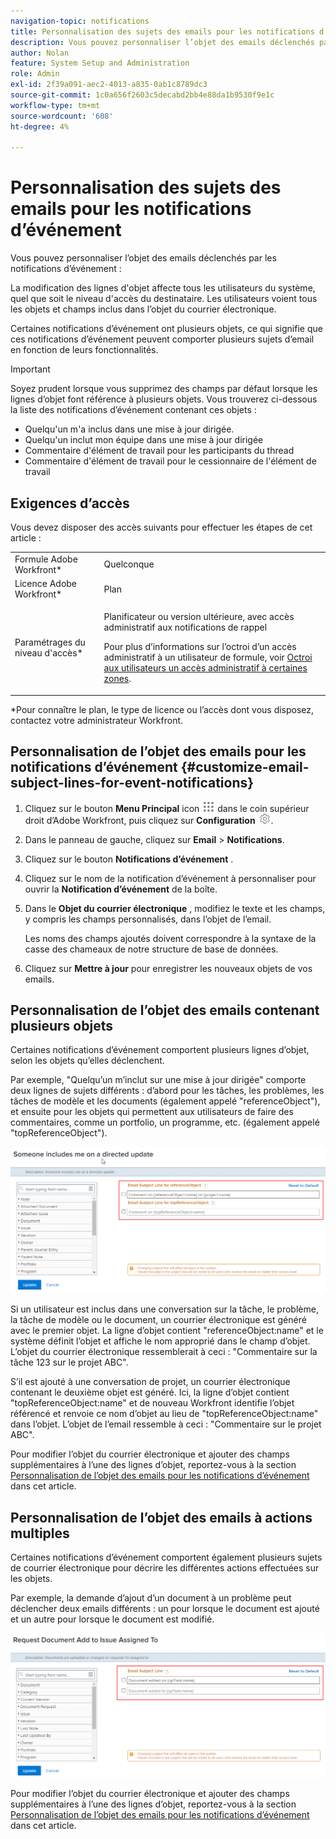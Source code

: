 ```yaml
---
navigation-topic: notifications
title: Personnalisation des sujets des emails pour les notifications d’événement
description: Vous pouvez personnaliser l’objet des emails déclenchés par les notifications d’événement.
author: Nolan
feature: System Setup and Administration
role: Admin
exl-id: 2f39a091-aec2-4013-a835-0ab1c8789dc3
source-git-commit: 1c0a656f2603c5decabd2bb4e88da1b9530f9e1c
workflow-type: tm+mt
source-wordcount: '608'
ht-degree: 4%

---
```


# Personnalisation des sujets des emails pour les notifications d’événement

Vous pouvez personnaliser l’objet des emails déclenchés par les notifications d’événement :

La modification des lignes d&#39;objet affecte tous les utilisateurs du système, quel que soit le niveau d&#39;accès du destinataire. Les utilisateurs voient tous les objets et champs inclus dans l’objet du courrier électronique.

Certaines notifications d’événement ont plusieurs objets, ce qui signifie que ces notifications d’événement peuvent comporter plusieurs sujets d’email en fonction de leurs fonctionnalités.

>[!IMPORTANT]
>
>Soyez prudent lorsque vous supprimez des champs par défaut lorsque les lignes d’objet font référence à plusieurs objets. Vous trouverez ci-dessous la liste des notifications d’événement contenant ces objets :
>
>* Quelqu&#39;un m&#39;a inclus dans une mise à jour dirigée.
>* Quelqu&#39;un inclut mon équipe dans une mise à jour dirigée
>* Commentaire d&#39;élément de travail pour les participants du thread
>* Commentaire d&#39;élément de travail pour le cessionnaire de l&#39;élément de travail
>

## Exigences d’accès

Vous devez disposer des accès suivants pour effectuer les étapes de cet article :

<table style="table-layout:auto"> 
 <col> 
 </col> 
 <col> 
 </col> 
 <tbody> 
  <tr> 
   <td role="rowheader">Formule Adobe Workfront*</td> 
   <td>Quelconque</td> 
  </tr> 
  <tr> 
   <td role="rowheader">Licence Adobe Workfront*</td> 
   <td>Plan</td> 
  </tr> 
  <tr> 
   <td role="rowheader">Paramétrages du niveau d'accès*</td> 
   <td> <p>Planificateur ou version ultérieure, avec accès administratif aux notifications de rappel</p> <p>Pour plus d’informations sur l’octroi d’un accès administratif à un utilisateur de formule, voir <a href="../../../administration-and-setup/add-users/configure-and-grant-access/grant-users-admin-access-certain-areas.md" class="MCXref xref">Octroi aux utilisateurs un accès administratif à certaines zones</a>.</p> </td> 
  </tr> 
 </tbody> 
</table>

&#42;Pour connaître le plan, le type de licence ou l’accès dont vous disposez, contactez votre administrateur Workfront.

## Personnalisation de l’objet des emails pour les notifications d’événement {#customize-email-subject-lines-for-event-notifications}

1. Cliquez sur le bouton **Menu Principal** icon ![](assets/main-menu-icon.png) dans le coin supérieur droit d’Adobe Workfront, puis cliquez sur **Configuration** ![](assets/gear-icon-settings.png).

1. Dans le panneau de gauche, cliquez sur **Email** > **Notifications**.

1. Cliquez sur le bouton **Notifications d’événement** .
1. Cliquez sur le nom de la notification d’événement à personnaliser pour ouvrir la **Notification d’événement** de la boîte.
1. Dans le **Objet du courrier électronique** , modifiez le texte et les champs, y compris les champs personnalisés, dans l’objet de l’email.

   Les noms des champs ajoutés doivent correspondre à la syntaxe de la casse des chameaux de notre structure de base de données. <!--For more information about how our objects and their fields are named in the Workfront database, see the [Adobe Workfront API](../../../wf-api/workfront-api.md).-->

1. Cliquez sur **Mettre à jour** pour enregistrer les nouveaux objets de vos emails.

## Personnalisation de l’objet des emails contenant plusieurs objets

Certaines notifications d’événement comportent plusieurs lignes d’objet, selon les objets qu’elles déclenchent.

Par exemple, &quot;Quelqu’un m’inclut sur une mise à jour dirigée&quot; comporte deux lignes de sujets différents : d’abord pour les tâches, les problèmes, les tâches de modèle et les documents (également appelé &quot;referenceObject&quot;), et ensuite pour les objets qui permettent aux utilisateurs de faire des commentaires, comme un portfolio, un programme, etc. (également appelé &quot;topReferenceObject&quot;).

![](assets/Ev-not-mult-subj-lines.png)

Si un utilisateur est inclus dans une conversation sur la tâche, le problème, la tâche de modèle ou le document, un courrier électronique est généré avec le premier objet. La ligne d’objet contient &quot;referenceObject:name&quot; et le système définit l’objet et affiche le nom approprié dans le champ d’objet. L’objet du courrier électronique ressemblerait à ceci : &quot;Commentaire sur la tâche 123 sur le projet ABC&quot;.

S’il est ajouté à une conversation de projet, un courrier électronique contenant le deuxième objet est généré. Ici, la ligne d’objet contient &quot;topReferenceObject:name&quot; et de nouveau Workfront identifie l’objet référencé et renvoie ce nom d’objet au lieu de &quot;topReferenceObject:name&quot; dans l’objet. L’objet de l’email ressemble à ceci : &quot;Commentaire sur le projet ABC&quot;.

Pour modifier l’objet du courrier électronique et ajouter des champs supplémentaires à l’une des lignes d’objet, reportez-vous à la section [Personnalisation de l’objet des emails pour les notifications d’événement](#customize-email-subject-lines-for-event-notifications) dans cet article.

## Personnalisation de l’objet des emails à actions multiples

Certaines notifications d’événement comportent également plusieurs sujets de courrier électronique pour décrire les différentes actions effectuées sur les objets.

Par exemple, la demande d’ajout d’un document à un problème peut déclencher deux emails différents : un pour lorsque le document est ajouté et un autre pour lorsque le document est modifié.

![](assets/ev-not-mult-subj-lines-diff-actions.png)

Pour modifier l’objet du courrier électronique et ajouter des champs supplémentaires à l’une des lignes d’objet, reportez-vous à la section [Personnalisation de l’objet des emails pour les notifications d’événement](#customize-email-subject-lines-for-event-notifications) dans cet article.
